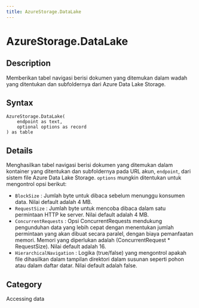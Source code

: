 ```yaml
---
title: AzureStorage.DataLake
---
```


# AzureStorage.DataLake


## Description

Memberikan tabel navigasi berisi dokumen yang ditemukan dalam wadah yang ditentukan dan subfoldernya dari Azure Data Lake Storage.


## Syntax

```powerquery
AzureStorage.DataLake(
    endpoint as text,
    optional options as record
) as table
```


## Details

Menghasilkan tabel navigasi berisi dokumen yang ditemukan dalam kontainer yang ditentukan dan subfoldernya pada URL akun, <code>endpoint</code>, dari sistem file Azure Data Lake Storage. <code>options</code> mungkin ditentukan untuk mengontrol opsi berikut:    <ul><li><code>BlockSize</code> : Jumlah byte untuk dibaca sebelum menunggu konsumen data. Nilai default adalah 4 MB.</li><li><code>RequestSize</code> : Jumlah byte untuk mencoba dibaca dalam satu permintaan HTTP ke server. Nilai default adalah 4 MB.</li><li><code>ConcurrentRequests</code> : Opsi ConcurrentRequests mendukung pengunduhan data yang lebih cepat dengan menentukan jumlah permintaan yang akan dibuat secara paralel, dengan biaya pemanfaatan memori. Memori yang diperlukan adalah (ConcurrentRequest \* RequestSize). Nilai default adalah 16.</li><li><code>HierarchicalNavigation</code> : Logika (true/false) yang mengontrol apakah file dihasilkan dalam tampilan direktori dalam susunan seperti pohon atau dalam daftar datar. Nilai default adalah false.</li></ul>



## Category
Accessing data
